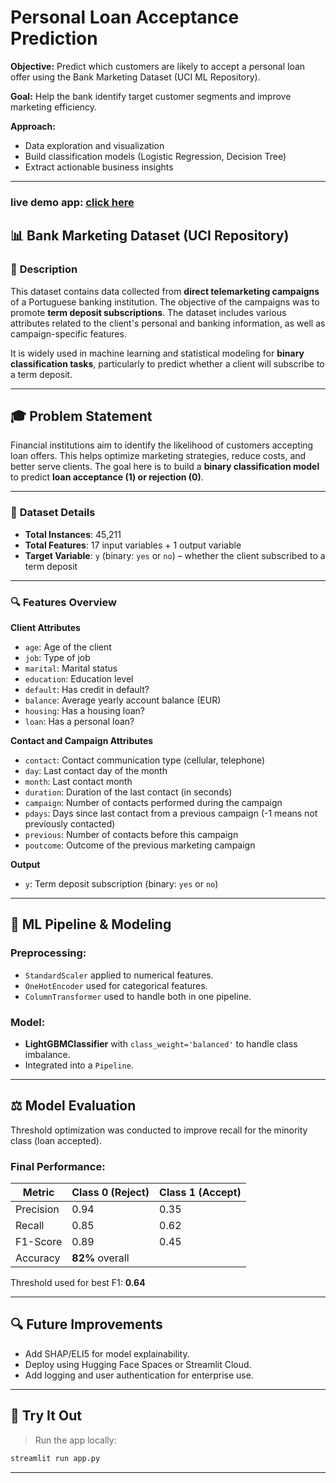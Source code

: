 # Personal Loan Acceptance Prediction

**Objective:** Predict which customers are likely to accept a personal loan offer using the Bank Marketing Dataset (UCI ML Repository).

**Goal:** Help the bank identify target customer segments and improve marketing efficiency.

**Approach:**
- Data exploration and visualization
- Build classification models (Logistic Regression, Decision Tree)
- Extract actionable business insights

---
### live demo app: [click here](https://huggingface.co/spaces/ashnaxhaikh/LoanAcceptancePredictor)
## 📊 **Bank Marketing Dataset (UCI Repository)**

### 📝 **Description**

This dataset contains data collected from **direct telemarketing campaigns** of a Portuguese banking institution. The objective of the campaigns was to promote **term deposit subscriptions**. The dataset includes various attributes related to the client's personal and banking information, as well as campaign-specific features.

It is widely used in machine learning and statistical modeling for **binary classification tasks**, particularly to predict whether a client will subscribe to a term deposit.

---
## 🎓 Problem Statement

Financial institutions aim to identify the likelihood of customers accepting loan offers. This helps optimize marketing strategies, reduce costs, and better serve clients. The goal here is to build a **binary classification model** to predict **loan acceptance (1) or rejection (0)**.

---
### 📁 **Dataset Details**

* **Total Instances**: 45,211
* **Total Features**: 17 input variables + 1 output variable
* **Target Variable**: `y` (binary: `yes` or `no`) – whether the client subscribed to a term deposit

---

### 🔍 **Features Overview**

**Client Attributes**

* `age`: Age of the client
* `job`: Type of job
* `marital`: Marital status
* `education`: Education level
* `default`: Has credit in default?
* `balance`: Average yearly account balance (EUR)
* `housing`: Has a housing loan?
* `loan`: Has a personal loan?

**Contact and Campaign Attributes**

* `contact`: Contact communication type (cellular, telephone)
* `day`: Last contact day of the month
* `month`: Last contact month
* `duration`: Duration of the last contact (in seconds)
* `campaign`: Number of contacts performed during the campaign
* `pdays`: Days since last contact from a previous campaign (-1 means not previously contacted)
* `previous`: Number of contacts before this campaign
* `poutcome`: Outcome of the previous marketing campaign

**Output**

* `y`: Term deposit subscription (binary: `yes` or `no`)

---

## 🚀 ML Pipeline & Modeling

### Preprocessing:

* `StandardScaler` applied to numerical features.
* `OneHotEncoder` used for categorical features.
* `ColumnTransformer` used to handle both in one pipeline.

### Model:

* **LightGBMClassifier** with `class_weight='balanced'` to handle class imbalance.
* Integrated into a `Pipeline`.

---

## ⚖️ Model Evaluation

Threshold optimization was conducted to improve recall for the minority class (loan accepted).

### Final Performance:

| Metric    | Class 0 (Reject) | Class 1 (Accept) |
| --------- | ---------------- | ---------------- |
| Precision | 0.94             | 0.35             |
| Recall    | 0.85             | 0.62             |
| F1-Score  | 0.89             | 0.45             |
| Accuracy  | **82%** overall  |                  |

Threshold used for best F1: **0.64**

---
## 🔍 Future Improvements

* Add SHAP/ELI5 for model explainability.
* Deploy using Hugging Face Spaces or Streamlit Cloud.
* Add logging and user authentication for enterprise use.

---

## 🚀 Try It Out

> Run the app locally:

```bash
streamlit run app.py
```

---


